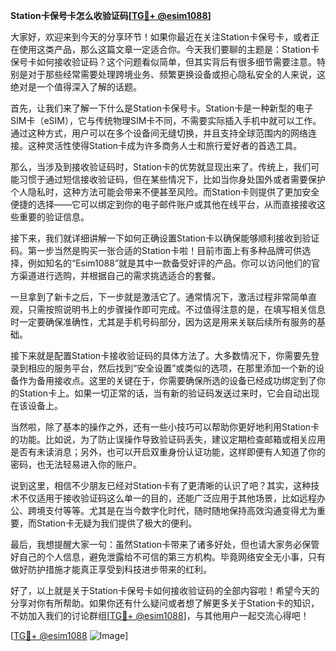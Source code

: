 **Station卡保号卡怎么收验证码[[TG💪+ @esim1088](https://t.me/s/esim1088)]**

大家好，欢迎来到今天的分享环节！如果你最近在关注Station卡保号卡，或者正在使用这类产品，那么这篇文章一定适合你。今天我们要聊的主题是：Station卡保号卡如何接收验证码？这个问题看似简单，但其实背后有很多细节需要注意。特别是对于那些经常需要处理跨境业务、频繁更换设备或担心隐私安全的人来说，这绝对是一个值得深入了解的话题。

首先，让我们来了解一下什么是Station卡保号卡。Station卡是一种新型的电子SIM卡（eSIM），它与传统物理SIM卡不同，不需要实际插入手机中就可以工作。通过这种方式，用户可以在多个设备间无缝切换，并且支持全球范围内的网络连接。这种灵活性使得Station卡成为许多商务人士和旅行爱好者的首选工具。

那么，当涉及到接收验证码时，Station卡的优势就显现出来了。传统上，我们可能习惯于通过短信接收验证码，但在某些情况下，比如当你身处国外或者需要保护个人隐私时，这种方法可能会带来不便甚至风险。而Station卡则提供了更加安全便捷的选择——它可以绑定到你的电子邮件账户或其他在线平台，从而直接接收这些重要的验证信息。

接下来，我们就详细讲解一下如何正确设置Station卡以确保能够顺利接收到验证码。第一步当然是购买一张合适的Station卡啦！目前市面上有多种品牌可供选择，例如知名的“Esim1088”就是其中一款备受好评的产品。你可以访问他们的官方渠道进行选购，并根据自己的需求挑选适合的套餐。

一旦拿到了新卡之后，下一步就是激活它了。通常情况下，激活过程非常简单直观，只需按照说明书上的步骤操作即可完成。不过值得注意的是，在填写相关信息时一定要确保准确性，尤其是手机号码部分，因为这是用来关联后续所有服务的基础。

接下来就是配置Station卡接收验证码的具体方法了。大多数情况下，你需要先登录到相应的服务平台，然后找到“安全设置”或类似的选项，在那里添加一个新的设备作为备用接收点。这里的关键在于，你需要确保所选的设备已经成功绑定到了你的Station卡上。如果一切正常的话，当有新的验证码发送过来时，它会自动出现在该设备上。

当然啦，除了基本的操作之外，还有一些小技巧可以帮助你更好地利用Station卡的功能。比如说，为了防止误操作导致验证码丢失，建议定期检查邮箱或相关应用是否有未读消息；另外，也可以开启双重身份认证功能，这样即便有人知道了你的密码，也无法轻易进入你的账户。

说到这里，相信不少朋友已经对Station卡有了更清晰的认识了吧？其实，这种技术不仅适用于接收验证码这么单一的目的，还能广泛应用于其他场景，比如远程办公、跨境支付等等。尤其是在当今数字化时代，随时随地保持高效沟通变得尤为重要，而Station卡无疑为我们提供了极大的便利。

最后，我想提醒大家一句：虽然Station卡带来了诸多好处，但也请大家务必保管好自己的个人信息，避免泄露给不可信的第三方机构。毕竟网络安全无小事，只有做好防护措施才能真正享受到科技进步带来的红利。

好了，以上就是关于Station卡保号卡如何接收验证码的全部内容啦！希望今天的分享对你有所帮助。如果你还有什么疑问或者想了解更多关于Station卡的知识，不妨加入我们的讨论群组[[TG💪+ @esim1088](https://t.me/s/esim1088)]，与其他用户一起交流心得吧！

[[TG💪+ @esim1088](https://t.me/s/esim1088) ![Image](https://i.postimg.cc/4NQfJmqS/Snipaste-2025-05-13-00-14-12.png)]